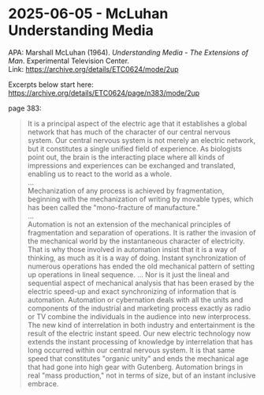 # 2025-06-05 - McLuhan Understanding Media

APA: Marshall McLuhan (1964). _Understanding Media - The Extensions of Man_. Experimental Television Center.  
Link: <https://archive.org/details/ETC0624/mode/2up>  

Excerpts below start here:  
<https://archive.org/details/ETC0624/page/n383/mode/2up>  

page 383:  

> It is a principal aspect of the electric age that it establishes a global network that has much of the character of our central nervous system. Our central nervous system is not merely an electric network, but it constitutes a single unified field of experience. As biologists point out, the brain is the interacting place where all kinds of impressions and experiences can be exchanged and translated, enabling us to react to the world as a whole.  
 ...  
> Mechanization of any process is achieved by fragmentation, beginning with the mechanization of writing by movable types, which has been called the "mono-fracture of manufacture."  
 ...  
> Automation is not an extension of the mechanical principles of fragmentation and separation of operations. It is rather the invasion of the mechanical world by the instantaneous character of electricity.  That is why those involved in automation insist that it is a way of thinking, as much as it is a way of doing. Instant synchronization of numerous operations has ended the old mechanical pattern of setting up operations in lineal sequence. ... Nor is it just the lineal and sequential aspect of mechanical analysis that has been erased by the electric speed-up and exact synchronizing of information that is automation.  Automation or cybernation deals with all the units and components of the industrial and marketing process exactly as radio or TV combine the individuals in the audience into new interprocess. The new kind of interrelation in both industry and entertainment is the result of the electric instant speed. Our new electric technology now extends the instant processing of knowledge by interrelation that has long occurred within our central nervous system. It is that same speed that constitutes "organic unity" and ends the mechanical age that had gone into high gear with Gutenberg. Automation brings in real "mass production," not in terms of size, but of an instant inclusive embrace.  
